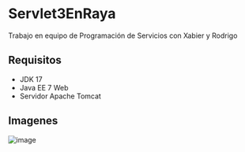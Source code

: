 # Servlet3EnRaya
Trabajo en equipo de Programación de Servicios con Xabier y Rodrigo

<h2>Requisitos</h2>
<ul>
  <li>
    JDK 17
  </li>
  <li>
    Java EE 7 Web
  </li>
  <li>
    Servidor Apache Tomcat
  </li>
</ul>
<h2>Imagenes</h2>

![image](https://user-images.githubusercontent.com/81094589/154519507-a8c41362-e650-40f7-a170-d7de97ec4b35.png)
